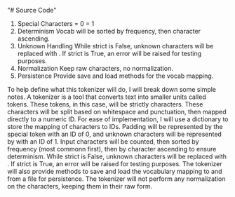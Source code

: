 "# Source Code" 
1. Special Characters
	<PAD> = 0
	<UNK> = 1
2. Determinism
	Vocab will be sorted by frequency, then character ascending.
3. Unknown Handling
	While strict is False, unknown characters will be replaced with <UNK>. If strict is True, an error will be raised for testing purposes.
4. Normalization
	Keep raw characters, no normalization.
5. Persistence
	Provide save and load methods for the vocab mapping.

To help define what this tokenizer will do, I will break down some simple notes.
A tokenizer is a tool that converts text into smaller units called tokens. These tokens, in this case, will be strictly characters.
These characters will be split based on whitespace and punctuation, then mapped directly to a numeric ID. 
For ease of implementation, I will use a dictionary to store the mapping of characters to IDs.
Padding will be represented by the special token <PAD> with an ID of 0, and unknown characters will be represented by <UNK> with an ID of 1.
Input characters will be counted, then sorted by frequency (most commonn first), then by character ascending to ensure determinism.
While strict is False, unknown characters will be replaced with <UNK>. If strict is True, an error will be raised for testing purposes.
The tokenizer will also provide methods to save and load the vocabulary mapping to and from a file for persistence.
The tokenizer will not perform any normalization on the characters, keeping them in their raw form.
